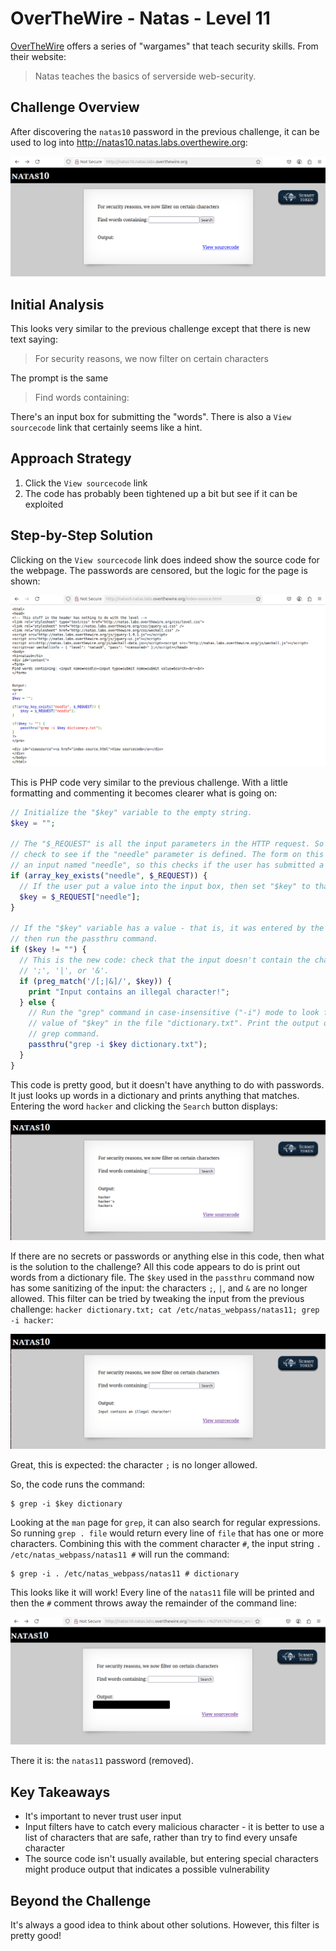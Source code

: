 # OverTheWire - Natas - Level 11

[OverTheWire](https://overthewire.org) offers a series of "wargames" that teach
security skills. From their website:

> Natas teaches the basics of serverside web-security.

## Challenge Overview

After discovering the `natas10` password in the previous challenge, it can be
used to log into http://natas10.natas.labs.overthewire.org:

![The Index Page](images/level_11/00_index_page.png)

## Initial Analysis

This looks very similar to the previous challenge except that there is new text
saying:

> For security reasons, we now filter on certain characters

The prompt is the same

> Find words containing:

There's an input box for submitting the "words". There is also a
`View sourcecode` link that certainly seems like a hint.

## Approach Strategy

1. Click the `View sourcecode` link
1. The code has probably been tightened up a bit but see if it can be
   exploited

## Step-by-Step Solution

Clicking on the `View sourcecode` link does indeed show the source code for the
webpage. The passwords are censored, but the logic for the page is shown:

![Index Source Code](images/level_10/01_index_source_code.png)

This is PHP code very similar to the previous challenge. With a little
formatting and commenting it becomes clearer what is going on:

```php
// Initialize the "$key" variable to the empty string.
$key = "";

// The "$_REQUEST" is all the input parameters in the HTTP request. So this will
// check to see if the "needle" parameter is defined. The form on this page has
// an input named "needle", so this checks if the user has submitted a value.
if (array_key_exists("needle", $_REQUEST)) {
  // If the user put a value into the input box, then set "$key" to that value.
  $key = $_REQUEST["needle"];
}

// If the "$key" variable has a value - that is, it was entered by the user -
// then run the passthru command.
if ($key != "") {
  // This is the new code: check that the input doesn't contain the character
  // ';', '|', or '&'.
  if (preg_match('/[;|&]/', $key)) {
    print "Input contains an illegal character!";
  } else {
    // Run the "grep" command in case-insensitive ("-i") mode to look for the
    // value of "$key" in the file "dictionary.txt". Print the output of the
    // grep command.
    passthru("grep -i $key dictionary.txt");
  }
}
```

This code is pretty good, but it doesn't have anything to do with passwords. It
just looks up words in a dictionary and prints anything that matches. Entering
the word `hacker` and clicking the `Search` button displays:

![Search for Hacker](images/level_11/02_hacker_search.png)

If there are no secrets or passwords or anything else in this code, then what is
the solution to the challenge? All this code appears to do is print out words
from a dictionary file. The `$key` used in the `passthru` command now has some
sanitizing of the input: the characters `;`, `|`, and `&` are no longer allowed.
This filter can be tried by tweaking the input from the previous challenge:
`hacker dictionary.txt; cat /etc/natas_webpass/natas11; grep -i hacker`:

![Illegal Character](images/level_11/03_illegal_character.png)

Great, this is expected: the character `;` is no longer allowed.

So, the code runs the command:

```
$ grep -i $key dictionary
```

Looking at the `man` page for `grep`, it can also search for regular
expressions. So running `grep . file` would return every line of `file` that has
one or more characters. Combining this with the comment character `#`, the input
string `. /etc/natas_webpass/natas11 #` will run the command:

```
$ grep -i . /etc/natas_webpass/natas11 # dictionary
```

This looks like it will work! Every line of the `natas11` file will be printed
and then the `#` comment throws away the remainder of the command line:

![The Password](images/level_11/04_password.png)

There it is: the `natas11` password (removed).

## Key Takeaways

- It's important to never trust user input
- Input filters have to catch every malicious character - it is better to use a
  list of characters that are safe, rather than try to find every unsafe
  character
- The source code isn't usually available, but entering special characters might
  produce output that indicates a possible vulnerability

## Beyond the Challenge

It's always a good idea to think about other solutions. However, this filter is
pretty good!
